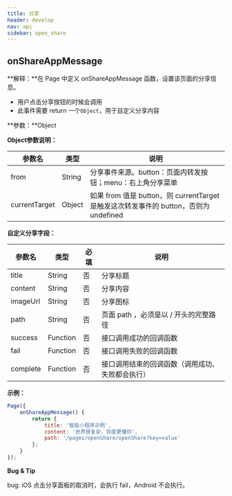 ```yaml
---
title: 分享
header: develop
nav: api
sidebar: open_share
---
```

onShareAppMessage
---
**解释：**在 Page 中定义 onShareAppMessage 函数，设置该页面的分享信息。

- 用户点击分享按钮的时候会调用
- 此事件需要 return 一个`Object`，用于自定义分享内容

**参数：**Object

**Object参数说明：**

|参数名 |类型  |说明  |
|---- | ---- | ---- |
|from |String  |  分享事件来源。button：页面内转发按钮；menu：右上角分享菜单  |
|currentTarget |Object  |  如果 from 值是 button，则 currentTarget 是触发这次转发事件的 button，否则为 undefined  |

**自定义分享字段：**

|参数名 |类型  |必填  |说明|
|---- | ---- | ---- |---- |
|title |String  |  否  | 分享标题|
|content |String  |  否  | 分享内容|
|imageUrl |String  |  否  | 分享图标|
|path |String  |  否  | 页面 path ，必须是以 / 开头的完整路径|
|success |Function  |  否  | 接口调用成功的回调函数|
|fail   | Function  |  否  | 接口调用失败的回调函数|
|complete  |  Function  |  否 |  接口调用结束的回调函数（调用成功、失败都会执行）|

****示例：****

```javascript
Page({
    onShareAppMessage() {
        return {
            title: '智能小程序示例',
            content: '世界很复杂，百度更懂你',
            path: '/pages/openShare/openShare?key=value'
        };
    }
});
```
**Bug & Tip**

bug: iOS 点击分享面板的取消时，会执行 fail，Android 不会执行。
